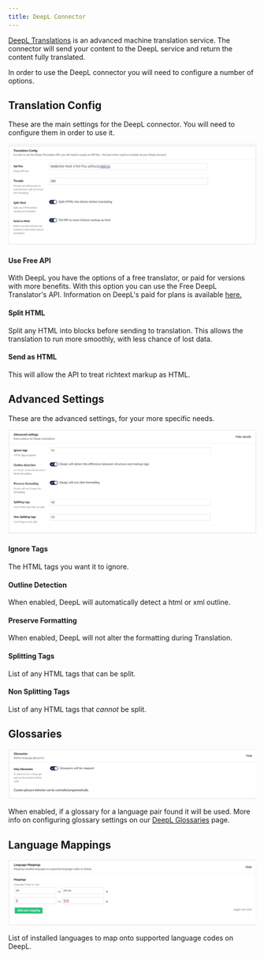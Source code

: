 ```yaml
---
title: DeepL Connector
---
```


[DeepL Translations](https://www.deepl.com/en/whydeepl) is an advanced machine translation service. The connector will send your content to the DeepL service and return the content fully translated. 

In order to use the DeepL connector you will need to configure a number of options.

## Translation Config 

These are the main settings for the DeepL connector. You will need to configure them in order to use it.

![sfgfe](transConfig.png)

#### Use Free API

With DeepL you have the options of a free translator, or paid for versions with more benefits. With this option you can use the Free DeepL Translator's API. Information on DeepL's paid for plans is available [here.](https://www.deepl.com/pro?cta=header-prices/)

#### Split HTML

Split any HTML into blocks before sending to translation. This allows the translation to run more smoothly, with less chance of lost data.

#### Send as HTML

This will allow the API to treat richtext markup as HTML.

## Advanced Settings

These are the advanced settings, for your more specific needs.

![The DeepL Connector advanced settings box.](advSetting.png)

#### Ignore Tags

The HTML tags you want it to ignore.

#### Outline Detection

When enabled, DeepL will automatically detect a html or xml outline.

#### Preserve Formatting

When enabled, DeepL will not alter the formatting during Translation.

#### Splitting Tags

List of any HTML tags that can be split.

#### Non Splitting Tags

List of any HTML tags that _cannot_ be split.

## Glossaries

![The DeepL Connector glossary box.](glossaries.png)

When enabled, if a glossary for a language pair found it will be used. More info on configuring glossary settings on our [DeepL Glossaries](deepLGloss) page.

## Language Mappings

![The DeepL Connector Language Mappings box.](langMap.png)

List of installed languages to map onto supported language codes on DeepL.
